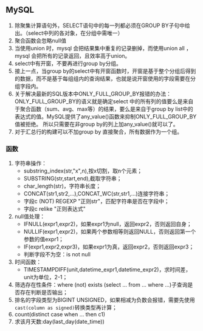 ## MySQL
1. 除聚集计算语句外，SELECT语句中的每一列都必须在GROUP BY子句中给出。（select中列的各对象，在分组中需唯一）
2. 聚合函数会忽略null值
3. 当使用union 时，mysql 会把结果集中重复的记录删掉，而使用union all ，mysql 会把所有的记录返回，且效率高于union。
4. select中有开窗，不要再进行group by分组。
5. 接上一点，当group by的select中有开窗函数时，开窗是基于整个分组后得到的数据，而不是基于每组组内的查询结果，也就是说开窗使用的字段需要在分组字段内。
6. 关于解决最新的SQL版本中ONLY_FULL_GROUP_BY报错的办法：
   ONLY_FULL_GROUP_BY的语义就是确定select 中的所有列的值要么是来自于聚合函数（sum、avg、max等）的结果，要么是来自于group by list中的表达式的值。MySQL提供了any_value()函数来抑制ONLY_FULL_GROUP_BY值被拒绝。
   所以只需要在非group by的列上加any_value()就可以了。
7. 对于汇总行的构建可以不加group by 直接聚合，所有数据作为一个组。

### 函数
1. 字符串操作：
   - substring_index(str,"x",n),按x切割，取n个元素；
   - SUBSTRING(str,start,end),截取字符串；
   - char_length(str)，字符串长度；
   - CONCAT(str1,str2,…),CONCAT_WC(str,str1,…)连接字符串；
   - 字段c (NOT) REGEXP "正则str"，匹配字符串是否在字段中；
   - 字段c relike "正则表达式"
2. null值处理：
   - IFNULL(expr1,expr2)，如果expr1为null，返回expr2，否则返回自身；
   - NULLIF(expr1,expr2)，如果两个参数相等则返回NULL，否则返回第一个参数的值expr1；
   - IF(expr1,expr2,expr3)，如果expr1为真，返回expr2，否则返回expr3；
   - 判断字段不为空：is not null
3. 时间函数：
   - TIMESTAMPDIFF(unit,datetime_expr1,datetime_expr2)，求时间差，unit为单位，2-1；
4. 筛选存在性条件：where (not) exists (select ... from ... where ...)子查询是否存在判断是否输出；
5. 排名的字段类型为BIGINT UNSIGNED，如果相减为负数会报错，需要先使用`cast(column as signed)`转换类型再计算；
6. count(distinct case when ... then c1)
7. 求该月天数:day(last_day(date_time))